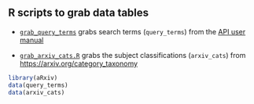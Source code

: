 ## R scripts to grab data tables

- [`grab_query_terms`](https://github.com/ropensci/aRxiv/tree/master/inst/scripts/grab_query_terms.R)
grabs search terms (`query_terms`) from the [API user manual](https://arxiv.org/help/api/user-manual.html)

- [`grab_arxiv_cats.R`](http://github.com/ropensci/aRxiv/tree/master/inst/scripts/grab_arxiv_cats.R)
grabs the subject classifications (`arxiv_cats`) from <https://arxiv.org/category_taxonomy>

```r
library(aRxiv)
data(query_terms)
data(arxiv_cats)
```
